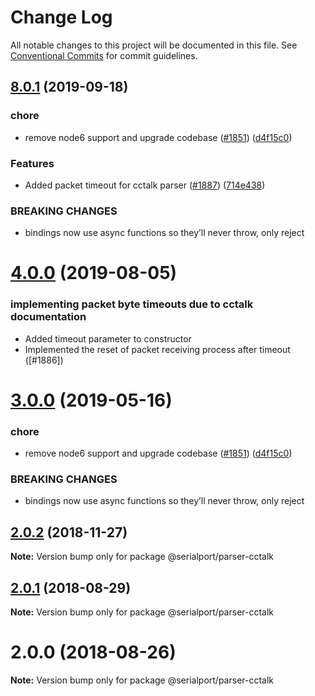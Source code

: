 # Change Log

All notable changes to this project will be documented in this file.
See [Conventional Commits](https://conventionalcommits.org) for commit guidelines.

## [8.0.1](https://github.com/serialport/node-serialport/compare/v6.2.2...v8.0.1) (2019-09-18)


### chore

* remove node6 support and upgrade codebase ([#1851](https://github.com/serialport/node-serialport/issues/1851)) ([d4f15c0](https://github.com/serialport/node-serialport/commit/d4f15c0))


### Features

* Added packet timeout for cctalk parser ([#1887](https://github.com/serialport/node-serialport/issues/1887)) ([714e438](https://github.com/serialport/node-serialport/commit/714e438))


### BREAKING CHANGES

* bindings now use async functions so they’ll never throw, only reject





# [4.0.0](https://github.com/serialport/node-serialport/compare/@serialport/parser-cctalk@2.0.2...@serialport/parser-cctalk@4.0.0) (2019-08-05)

### implementing packet byte timeouts due to cctalk documentation

* Added timeout parameter to constructor
* Implemented the reset of packet receiving process after timeout ([#1886])

# [3.0.0](https://github.com/serialport/node-serialport/compare/@serialport/parser-cctalk@2.0.2...@serialport/parser-cctalk@3.0.0) (2019-05-16)


### chore

* remove node6 support and upgrade codebase ([#1851](https://github.com/serialport/node-serialport/issues/1851)) ([d4f15c0](https://github.com/serialport/node-serialport/commit/d4f15c0))


### BREAKING CHANGES

* bindings now use async functions so they’ll never throw, only reject





## [2.0.2](https://github.com/serialport/node-serialport/compare/@serialport/parser-cctalk@2.0.1...@serialport/parser-cctalk@2.0.2) (2018-11-27)

**Note:** Version bump only for package @serialport/parser-cctalk





<a name="2.0.1"></a>
## [2.0.1](https://github.com/serialport/node-serialport/compare/@serialport/parser-cctalk@2.0.0...@serialport/parser-cctalk@2.0.1) (2018-08-29)

**Note:** Version bump only for package @serialport/parser-cctalk





<a name="2.0.0"></a>
# 2.0.0 (2018-08-26)

**Note:** Version bump only for package @serialport/parser-cctalk
